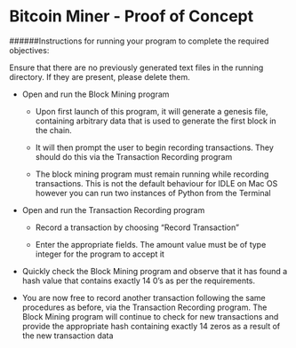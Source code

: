 # Bitcoin Miner - Proof of Concept

######Instructions for running your program to complete the required objectives:

Ensure that there are no previously generated text files in the running directory. If they are present, please delete them.

- Open and run the Block Mining program

   - Upon first launch of this program, it will generate a genesis file, containing arbitrary data that is used to generate the first block in the chain.
  
    - It will then prompt the user to begin recording transactions. They should do this via the Transaction Recording program
  
    - The block mining program must remain running while recording transactions. This is not the default behaviour for IDLE on Mac OS however you can run two instances of Python from the Terminal
  
- Open and run the Transaction Recording program 
  
    - Record a transaction by choosing “Record Transaction”
  
    - Enter the appropriate fields. The amount value must be of type integer for the program to accept it

- Quickly check the Block Mining program and observe that it has found a hash value that contains exactly 14 0’s as per the requirements.

- You are now free to record another transaction following the same procedures as before, via the Transaction Recording program. The Block Mining program will continue to check for new transactions and provide the appropriate hash containing exactly 14 zeros as a result of the new transaction data

